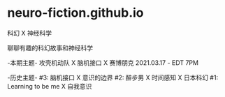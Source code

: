 # neuro-fiction.github.io
科幻 X 神经科学

聊聊有趣的科幻故事和神经科学

-本期主题-
攻壳机动队 X 脑机接口 X 赛博朋克
2021.03.17 - EDT 7PM

-历史主题-
#3: 脑机接口 X 意识的边界
#2: 醉步男 X 时间感知 X 日本科幻
#1: Learning to be me X 自我意识
